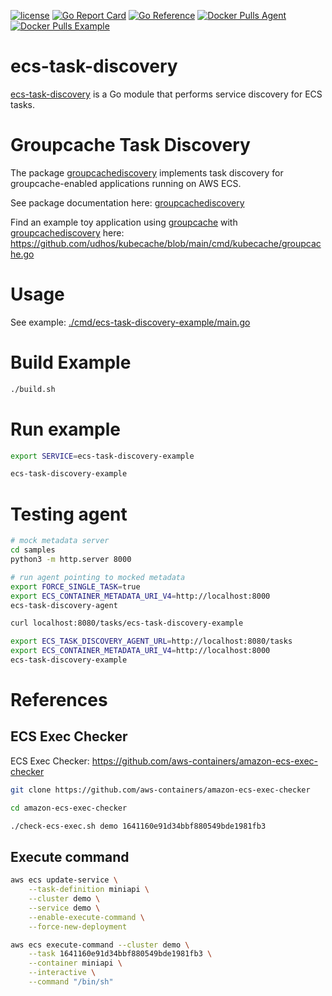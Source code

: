 [![license](http://img.shields.io/badge/license-MIT-blue.svg)](https://github.com/udhos/ecs-task-discovery/blob/main/LICENSE)
[![Go Report Card](https://goreportcard.com/badge/github.com/udhos/ecs-task-discovery)](https://goreportcard.com/report/github.com/udhos/ecs-task-discovery)
[![Go Reference](https://pkg.go.dev/badge/github.com/udhos/ecs-task-discovery.svg)](https://pkg.go.dev/github.com/udhos/ecs-task-discovery)
[![Docker Pulls Agent](https://img.shields.io/docker/pulls/udhos/ecs-task-discovery-agent)](https://hub.docker.com/r/udhos/ecs-task-discovery-agent)
[![Docker Pulls Example](https://img.shields.io/docker/pulls/udhos/ecs-task-discovery-example)](https://hub.docker.com/r/udhos/ecs-task-discovery-example)

# ecs-task-discovery

[ecs-task-discovery](https://github.com/udhos/ecs-task-discovery?tab=readme-ov-file) is a Go module that performs service discovery for ECS tasks.

# Groupcache Task Discovery

The package [groupcachediscovery](https://pkg.go.dev/github.com/udhos/ecs-task-discovery/groupcachediscovery) implements task discovery for groupcache-enabled applications running on AWS ECS.

See package documentation here: [groupcachediscovery](https://pkg.go.dev/github.com/udhos/ecs-task-discovery/groupcachediscovery)

Find an example toy application using [groupcache](https://github.com/modernprogram/groupcache) with [groupcachediscovery](https://pkg.go.dev/github.com/udhos/ecs-task-discovery/groupcachediscovery) here: https://github.com/udhos/kubecache/blob/main/cmd/kubecache/groupcache.go

# Usage

See example: [./cmd/ecs-task-discovery-example/main.go](./cmd/ecs-task-discovery-example/main.go)

# Build Example

```bash
./build.sh
```

# Run example

```bash
export SERVICE=ecs-task-discovery-example

ecs-task-discovery-example
```

# Testing agent

```bash
# mock metadata server
cd samples
python3 -m http.server 8000

# run agent pointing to mocked metadata
export FORCE_SINGLE_TASK=true
export ECS_CONTAINER_METADATA_URI_V4=http://localhost:8000
ecs-task-discovery-agent

curl localhost:8080/tasks/ecs-task-discovery-example

export ECS_TASK_DISCOVERY_AGENT_URL=http://localhost:8080/tasks
export ECS_CONTAINER_METADATA_URI_V4=http://localhost:8000
ecs-task-discovery-example
```

# References

## ECS Exec Checker

ECS Exec Checker: https://github.com/aws-containers/amazon-ecs-exec-checker

```bash
git clone https://github.com/aws-containers/amazon-ecs-exec-checker

cd amazon-ecs-exec-checker

./check-ecs-exec.sh demo 1641160e91d34bbf880549bde1981fb3
```

## Execute command

```bash
aws ecs update-service \
    --task-definition miniapi \
    --cluster demo \
    --service demo \
    --enable-execute-command \
    --force-new-deployment

aws ecs execute-command --cluster demo \
    --task 1641160e91d34bbf880549bde1981fb3 \
    --container miniapi \
    --interactive \
    --command "/bin/sh"
```
